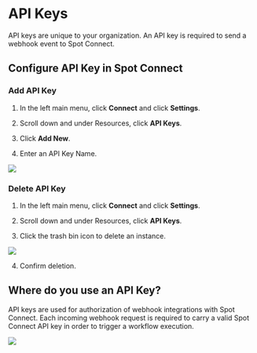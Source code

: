 # API Keys

API keys are unique to your organization. An API key is required to send a webhook event to Spot Connect.

## Configure API Key in Spot Connect

### Add API Key

1. In the left main menu, click **Connect** and click **Settings**.

2. Scroll down and under Resources, click **API Keys**.  

3. Click **Add New**.

4. Enter an API Key Name.

<img src="/spot-connect/_media/api-keys-1.png" />

### Delete API Key

1. In the left main menu, click **Connect** and click **Settings**.

2. Scroll down and under Resources, click **API Keys**.  

3. Click the trash bin icon to delete an instance.

<img src="/spot-connect/_media/api-keys-2.png" />

4. Confirm deletion.

## Where do you use an API Key?

API keys are used for authorization of webhook integrations with Spot Connect. Each incoming webhook request is required to carry a valid Spot Connect API key in order to trigger a workflow execution.

<img src="/spot-connect/_media/api-keys-3.png" />
